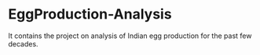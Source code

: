 # EggProduction-Analysis
It contains the project on analysis of Indian egg production for the past few decades. 
